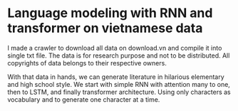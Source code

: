 # Language modeling with RNN and transformer on vietnamese data
I made a crawler to download all data on download.vn and compile it into single txt file. The data is for research purpose and not to be distributed.
All copyrights of data belongs to their respective owners.

With that data in hands, we can generate literature in hilarious elementary and high school style. We start with simple RNN with attention many to one, then to LSTM, and finally transformer architecture. Using only characters as vocabulary and to generate one character at a time.
